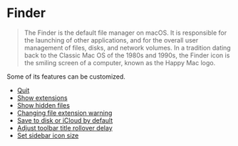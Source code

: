 # Finder

> The Finder is the default file manager on macOS.
It is responsible for the launching of other applications,
and for the overall user management of files, disks, and network volumes.
In a tradition dating back to the Classic Mac OS of the 1980s and 1990s,
the Finder icon is the smiling screen of a computer, known as the Happy Mac logo.

Some of its features can be customized.


- [Quit](./QuitMenuItem/readme.md)
- [Show extensions](./AppleShowAllExtensions/readme.md)
- [Show hidden files](./AppleShowAllFiles/readme.md)
- [Changing file extension warning](./FXEnableExtensionChangeWarning/readme.md)
- [Save to disk or iCloud by default](./NSDocumentSaveNewDocumentsToCloud/readme.md)
- [Adjust toolbar title rollover delay](./NSToolbarTitleViewRolloverDelay/readme.md)
- [Set sidebar icon size](./NSTableViewDefaultSizeMode/readme.md)
